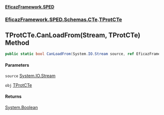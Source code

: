 #### [EficazFramework.SPED](EficazFrameworkSPED.md 'EficazFramework SPED')
### [EficazFramework.SPED.Schemas.CTe](EficazFramework.SPED.Schemas.CTe.md 'EficazFramework.SPED.Schemas.CTe').[TProtCTe](EficazFramework.SPED.Schemas.CTe/TProtCTe.md 'EficazFramework.SPED.Schemas.CTe.TProtCTe')

## TProtCTe.CanLoadFrom(Stream, TProtCTe) Method

```csharp
public static bool CanLoadFrom(System.IO.Stream source, ref EficazFramework.SPED.Schemas.CTe.TProtCTe obj);
```
#### Parameters

<a name='EficazFramework.SPED.Schemas.CTe.TProtCTe.CanLoadFrom(System.IO.Stream,EficazFramework.SPED.Schemas.CTe.TProtCTe).source'></a>

`source` [System.IO.Stream](https://docs.microsoft.com/en-us/dotnet/api/System.IO.Stream 'System.IO.Stream')

<a name='EficazFramework.SPED.Schemas.CTe.TProtCTe.CanLoadFrom(System.IO.Stream,EficazFramework.SPED.Schemas.CTe.TProtCTe).obj'></a>

`obj` [TProtCTe](EficazFramework.SPED.Schemas.CTe/TProtCTe.md 'EficazFramework.SPED.Schemas.CTe.TProtCTe')

#### Returns
[System.Boolean](https://docs.microsoft.com/en-us/dotnet/api/System.Boolean 'System.Boolean')